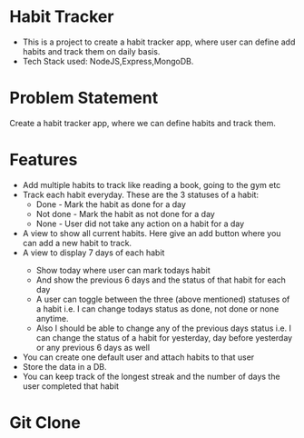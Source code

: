 <h1>Habit Tracker</h1>
<ul>
  <li>
    This is a project to create a habit tracker app, where user can define add habits and track them on daily basis.
  </li>
  <li>
    Tech Stack used: NodeJS,Express,MongoDB.
  </li>
</ul>
<h1>Problem Statement</h1>
<p>Create a habit tracker app, where we can define habits and track them. </p>
<h1>
  Features 
</h1>
<ul>
  <li>Add multiple habits to track like reading a book, going to the gym etc</li>
  <li>Track each habit everyday. These are the 3 statuses of a habit:
    <ul>
      <li>
        	Done - Mark the habit as done for a day
      </li>
      <li>
        Not done - Mark the habit as not done for a day
      </li>
      <li>
        	None - User did not take any action on a habit for a day
      </li>
    </ul>
  </li>
  <li>A view to show all current habits. Here give an add button where you can add a new habit to track. </li>
  <li>A view to display 7 days of each habit</li>
  <ul>
    <li>
      Show today where user can mark todays habit
    </li>
    <li>
      And show the previous 6 days and the status of that habit for each day
    </li>
    <li>
      A user can toggle between the three (above mentioned) statuses of a habit i.e. I can change todays status as done, not done or none anytime.
    </li>
    <li>
      Also I should be able to change any of the previous days status i.e. I can change the status of a habit for yesterday, day before yesterday or any previous 6 days as well
    </li>
  </ul>
  <li>You can create one default user and attach habits to that user </li>
  <li>Store the data in a DB.</li>
  <li>You can keep track of the longest streak and the number of days the user completed that habit</li>
</ul>
<h1>Git Clone</h1>
